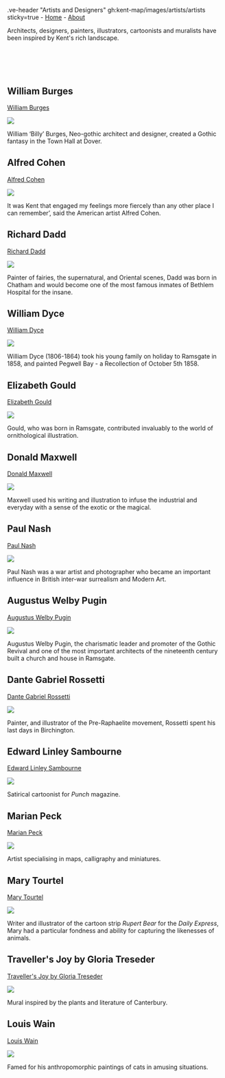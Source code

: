 .ve-header "Artists and Designers" gh:kent-map/images/artists/artists sticky=true
    - [Home](/)
    - [About](/about)

Architects, designers, painters, illustrators, cartoonists and muralists have been inspired by Kent's rich landscape.

# &nbsp; 
<param class="cards">

## William Burges

[William Burges](/19c/19c-burges-biography)

![](https://iiif.juncture-digital.org/thumbnail?url=https://stor.artstor.org/stor/a8d2851f-3fb0-4314-b8c4-8fde9baf5892)

William ‘Billy’ Burges, Neo-gothic architect and designer, created a Gothic fantasy in the Town Hall at Dover.

## Alfred Cohen

[Alfred Cohen](/20c/20c-cohen-biography)

![](https://iiif.juncture-digital.org/thumbnail?url=https://raw.githubusercontent.com/kent-map/kent/main/20c/images/redlandscape.jpg)

It was Kent that engaged my feelings more fiercely than any other place I can remember’, said the American artist Alfred Cohen. 

## Richard Dadd

[Richard Dadd](/19c/19c-dadd-biography)

![](https://iiif.juncture-digital.org/thumbnail?url=https://upload.wikimedia.org/wikipedia/commons/b/be/Richard_Dadd_-_Fish_Market_by_the_Sea_-_Google_Art_Project.jpg)

Painter of fairies, the supernatural, and Oriental scenes, Dadd was born in Chatham and would become one of the most famous inmates of Bethlem Hospital for the insane.

## William Dyce

[William Dyce](/19c/19c-dyce-biography)

![](https://iiif.juncture-digital.org/thumbnail?url=https://upload.wikimedia.org/wikipedia/commons/3/3b/William_Dyce_-_Pegwell_Bay%2C_Kent_-_a_Recollection_of_October_5th_1858_-_Google_Art_Project.jpg)

William Dyce (1806-1864) took his young family on holiday to Ramsgate in 1858, and painted Pegwell Bay - a Recollection of October 5th 1858.

## Elizabeth Gould

[Elizabeth Gould](/19c/19c-gould-biography)

![](https://iiif.juncture-digital.org/thumbnail?url=https://upload.wikimedia.org/wikipedia/commons/7/7d/Ptilonorynchus_maculatus_The_Birds_of_Australia_Vol_IV.jpg)

Gould, who was born in Ramsgate, contributed invaluably to the world of ornithological illustration. 

## Donald Maxwell

[Donald Maxwell](/20c/20c-maxwelld-biography/)

![](https://iiif.juncture-digital.org/thumbnail?url=https://stor.artstor.org/stor/621c9fa5-d0fd-44c4-8dd0-3b43ccb05a32)

Maxwell used his writing and illustration to infuse the industrial and everyday with a sense of the exotic or the magical. 

## Paul Nash

[Paul Nash](/20c/20c-nash-biography)

![](https://iiif.juncture-digital.org/thumbnail?url=https://upload.wikimedia.org/wikipedia/commons/9/95/Dymchurch_-_The_Strange_Coast_by_Paul_Nash_-_Paul_Nash_-_ABDAG000153.jpg)

Paul Nash was a war artist and photographer who became an important influence in British inter-war surrealism and Modern Art. 

## Augustus Welby Pugin

[Augustus Welby Pugin](/19c/19c-pugin-biography)

![](https://iiif.juncture-digital.org/thumbnail?url=https://stor.artstor.org/stor/fe3e0abd-0d14-4bff-ac3d-a6a600a6c298)

Augustus Welby Pugin, the charismatic leader and promoter of the Gothic Revival and one of the most important architects of the nineteenth century built a church and house in Ramsgate.

## Dante Gabriel Rossetti

[Dante Gabriel Rossetti](/19c/19c-rossetti-biography)

![](https://iiif.juncture-digital.org/thumbnail?url=https://upload.wikimedia.org/wikipedia/commons/7/7b/Dante_Gabriel_Rossetti_005.jpg)

Painter, and illustrator of the Pre-Raphaelite movement, Rossetti spent his last days in Birchington.

## Edward Linley Sambourne

[Edward Linley Sambourne](/19c/19c-sambourne-biography)

![](https://iiif.juncture-digital.org/thumbnail?url=https://stor.artstor.org/stor/c588a4b8-e77a-4b52-bf74-c1dc705350b8)

Satirical cartoonist for _Punch_ magazine.

## Marian Peck

[Marian Peck](/20c/20c-peck-biography)

![](https://iiif.juncture-digital.org/thumbnail?url=https://stor.artstor.org/stor/f3df3254-575f-4f32-ae8b-198c806e9d50)

Artist specialising in maps, calligraphy and miniatures.

## Mary Tourtel

[Mary Tourtel](/20c/20c-tourtel-biography)

![](https://iiif.juncture-digital.org/thumbnail?url=https://upload.wikimedia.org/wikipedia/commons/2/23/De_avonturen_van_Bruintje_Beer_-_Dertiende_serie_-_Omslag.jpg)

Writer and illustrator of the cartoon strip _Rupert Bear_ for the _Daily Express_, Mary had a particular fondness and ability for capturing the likenesses of animals.

## Traveller's Joy by Gloria Treseder

[Traveller's Joy by Gloria Treseder](/21c/21c-travellers-joy/)

![](https://iiif.juncture-digital.org/thumbnail?url=https://stor.artstor.org/stor/fae476ff-29d2-4cf1-aa56-9bc77eebb358)

Mural inspired by the plants and literature of Canterbury.

## Louis Wain

[Louis Wain](/19c/19c-wain-biography)

![](https://iiif.juncture-digital.org/thumbnail?url=https://upload.wikimedia.org/wikipedia/commons/c/cc/Wain_cat_profile.jpg)

Famed for his anthropomorphic paintings of cats in amusing situations.

